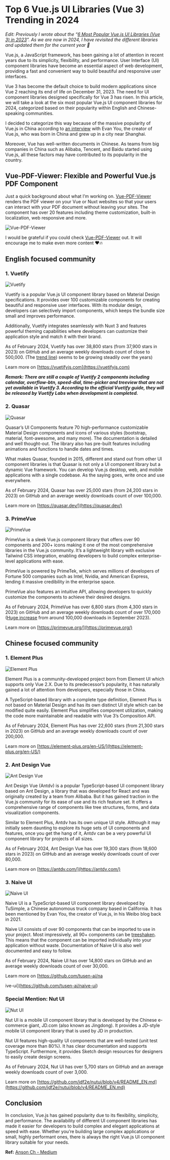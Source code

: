 # Top 6 Vue.js UI Libraries (Vue 3) Trending in 2024

_Edit: Previously I wrote about the “[6 Most Popular Vue.js UI Libraries (Vue 3) in 2023](https://medium.com/@ansonch/️6-most-popular-vue-js-ui-libraries-vue-3-in-2023-aade71b00d03)”. As we are now in 2024, I have revisited the different libraries and updated them for the current year 🎉_

Vue.js, a JavaScript framework, has been gaining a lot of attention in recent years due to its simplicity, flexibility, and performance. User Interface (UI) component libraries have become an essential aspect of web development, providing a fast and convenient way to build beautiful and responsive user interfaces.

Vue 3 has become the default choice to build modern applications since Vue 2 reaching its end of life on December 31, 2023. The need for UI component libraries designed specifically for Vue 3 has risen. In this article, we will take a look at the six most popular Vue.js UI component libraries for 2024, categorized based on their popularity within English and Chinese-speaking communities.

I decided to categorize this way because of the massive popularity of Vue.js in China according to [an interview](https://www.freecodecamp.org/news/between-the-wires-an-interview-with-vue-js-creator-evan-you-e383cbf57cc4/) with Evan You, the creator of Vue.js, who was born in China and grew up in a city near Shanghai.

Moreover, Vue has well-written documents in Chinese. As teams from big companies in China such as Alibaba, Tencent, and Baidu started using Vue.js, all these factors may have contributed to its popularity in the country.

## Vue-PDF-Viewer: Flexible and Powerful Vue.js PDF Component

Just a quick background about what I’m working on. [Vue-PDF-Viewer](https://www.vue-pdf-viewer.dev/?utm_source=medium&utm_content=top-6-vuejs-ui-libraries-vue-3-trending-in-2024) renders the PDF viewer on your Vue or Nuxt websites so that your users can interact with your PDF document without leaving your sites. The component has over 20 features including theme customization, built-in localization, web responsive and more.

![Vue-PDF-Viewer](https://miro.medium.com/v2/resize:fit:700/1*tTryq4x64yLawdWVkTTKiw.png)

I would be grateful if you could check [Vue-PDF-Viewer](https://www.vue-pdf-viewer.dev/?utm_source=medium&utm_content=top-6-vuejs-ui-libraries-vue-3-trending-in-2024) out. It will encourage me to make even more content ❤️🔥

## English focused community

### 1. Vuetify

![Vuetify](https://miro.medium.com/v2/resize:fit:700/1*eO4v2gMn5wfhGjoo8n0Lug.png)

Vuetify is a popular Vue.js UI component library based on Material Design specifications. It provides over 100 customizable components for creating beautiful and responsive user interfaces. With its modular design, developers can selectively import components, which keeps the bundle size small and improves performance.

Additionally, Vuetify integrates seamlessly with Nuxt 3 and features powerful theming capabilities where developers can customize their application style and match it with their brand.

As of February 2024, Vuetify has over 38,800 stars (from 37,900 stars in 2023) on GitHub and an average weekly downloads count of close to 500,000. (The [trend line](https://npmtrends.com/vuetify)) seems to be growing steadily over the years)

Learn more on [https://vuetifyjs.com](https://vuetifyjs.com)

**_Remark: There are still a couple of Vuetify 2 components including calendar, overflow-btn, speed-dial, time-picker and treeview that are not yet available in Vuetify 3. According to the official Vuetify guide, they will be released by Vuetify Labs when development is completed._**

### 2. Quasar

![Quasar](https://miro.medium.com/v2/resize:fit:700/1*q9WXudpEaX8XuNtyU8o3Kw.png)

Quasar’s UI Components feature 70 high-performance customizable Material Design components and icons of various styles (bootstrap, material, font-awesome, and many more). The documentation is detailed and well thought-out. The library also has pre-built features including animations and functions to handle dates and times.

What makes Quasar, founded in 2015, different and stand out from other UI component libraries is that Quasar is not only a UI component library but a dynamic Vue framework. You can develop Vue.js desktop, web, and mobile applications with a single codebase. As the saying goes, write once and use everywhere.

As of February 2024, Quasar has over 25,000 stars (from 24,200 stars in 2023) on GitHub and an average weekly downloads count of over 100,000.

Learn more on [https://quasar.dev/](https://quasar.dev/)

### 3. PrimeVue

![PrimeVue](https://miro.medium.com/v2/resize:fit:700/1*ra7Eiz5QRtIdzL3_Ub0Avw.png)

PrimeVue is a sleek Vue.js component library that offers over 90 components and 200+ icons making it one of the most comprehensive libraries in the Vue.js community. It’s a lightweight library with exclusive Tailwind CSS integration, enabling developers to build complex enterprise-level applications with ease.

PrimeVue is powered by PrimeTek, which serves millions of developers of Fortune 500 companies such as Intel, Nvidia, and American Express, lending it massive credibility in the enterprise space.

PrimeVue also features an intuitive API, allowing developers to quickly customize the components to achieve their desired designs.

As of February 2024, PrimeVue has over 6,800 stars (from 4,300 stars in 2023) on GitHub and an average weekly downloads count of over 170,000 ([Huge increase](https://npmtrends.com/primevue) from around 100,000 downloads in September 2023).

Learn more on [https://primevue.org/](https://primevue.org/)

## Chinese focused community

### 1. Element Plus

![Element Plus](https://miro.medium.com/v2/resize:fit:700/1*i7Pbx3Lp9TxEijI5ujy2eQ.png)

Element Plus is a community-developed project born from Element UI which supports only Vue 2.X. Due to its predecessor’s popularity, it has naturally gained a lot of attention from developers, especially those in China.

A TypeScript-based library with a complete type definition, Element Plus is not based on Material Design and has its own distinct UI style which can be modified quite easily. Element Plus simplifies component utilization, making the code more maintainable and readable with Vue 3’s Composition API.

As of February 2024, Element Plus has over 22,600 stars (from 21,300 stars in 2023) on GitHub and an average weekly downloads count of over 200,000.

Learn more on [https://element-plus.org/en-US/](https://element-plus.org/en-US/)

### 2. Ant Design Vue

![Ant Design Vue](https://miro.medium.com/v2/resize:fit:700/1*esuDf1410cBG04jHX6neiA.png)

Ant Design Vue (Antdv) is a popular TypeScript-based UI component library based on Ant Design, a library that was developed for React and was originally created by a team from Alibaba. But it has gained traction in the Vue.js community for its ease of use and its rich feature set. It offers a comprehensive range of components like tree structures, forms, and data visualization components.

Similar to Element Plus, Antdv has its own unique UI style. Although it may initially seem daunting to explore its huge sets of UI components and features, once you get the hang of it, Antdv can be a very powerful UI component library for projects of all sizes.

As of February 2024, Ant Design Vue has over 19,300 stars (from 18,600 stars in 2023) on GitHub and an average weekly downloads count of over 80,000.

Learn more on [https://antdv.com/](https://antdv.com/)

### 3. Naive UI

![Naive UI](https://miro.medium.com/v2/resize:fit:700/1*xWIzU2-I1Bel9Nst0OORMQ.png)

Naive UI is a TypeScript-based UI component library developed by TuSimple, a Chinese autonomous truck company based in California. It has been mentioned by Evan You, the creator of Vue.js, in his Weibo blog back in 2021.

Naive UI consists of over 90 components that can be imported to use in your project. Most impressively, all 90+ components can be [treeshaken](https://developer.mozilla.org/en-US/docs/Glossary/Tree_shaking). This means that the component can be imported individually into your application without waste. Documentation of Naive UI is also well documented and easy to follow.

As of February 2024, Naive UI has over 14,800 stars on GitHub and an average weekly downloads count of over 30,000.

Learn more on [https://github.com/tusen-ai/na

ive-ui](https://github.com/tusen-ai/naive-ui)

### Special Mention: Nut UI

![Nut UI](https://miro.medium.com/v2/resize:fit:700/1*yuIoaD-VXRdExh7d7Llnpg.png)

Nut UI is a mobile UI component library that is developed by the Chinese e-commerce giant, JD.com (also known as Jingdong). It provides a JD-style mobile UI component library that is used by JD in production.

Nut UI features high-quality UI components that are well-tested (unit test coverage more than 80%). It has clear documentation and supports TypeScript. Furthermore, it provides Sketch design resources for designers to easily create design screens.

As of February 2024, Nut UI has over 5,700 stars on GitHub and an average weekly downloads count of over 3,000.

Learn more on [https://github.com/jdf2e/nutui/blob/v4/README_EN.md](https://github.com/jdf2e/nutui/blob/v4/README_EN.md)

## Conclusion

In conclusion, Vue.js has gained popularity due to its flexibility, simplicity, and performance. The availability of different UI component libraries has made it easier for developers to build complex and elegant applications at speed with ease. Whether you’re building large complex applications or small, highly performant ones, there is always the right Vue.js UI component library suitable for your needs.

**Ref:** [Anson Ch - Medium](https://medium.com/@ansonch/%EF%B8%8Ftop-6-vue-js-ui-libraries-vue-3-trending-in-2024-5a5e1e5b3588)
